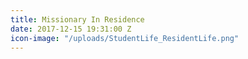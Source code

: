 ```yaml
---
title: Missionary In Residence
date: 2017-12-15 19:31:00 Z
icon-image: "/uploads/StudentLife_ResidentLife.png"
---
```


